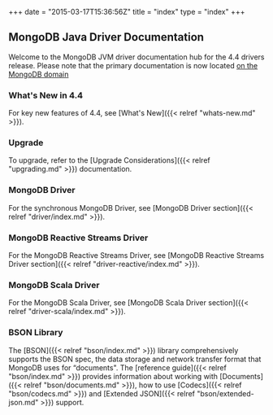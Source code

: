 +++
date = "2015-03-17T15:36:56Z"
title = "index"
type = "index"
+++

## MongoDB Java Driver Documentation

Welcome to the MongoDB JVM driver documentation hub for the 4.4 drivers release. Please note that the primary documentation is now located [on the MongoDB domain](https://docs.mongodb.com/drivers/java/sync/current/)

### What's New in 4.4

For key new features of 4.4, see [What's New]({{< relref "whats-new.md" >}}).

### Upgrade

To upgrade, refer to the [Upgrade Considerations]({{< relref "upgrading.md" >}}) documentation.

### MongoDB Driver

For the synchronous MongoDB Driver, see [MongoDB Driver section]({{< relref "driver/index.md" >}}).

### MongoDB Reactive Streams Driver

For the MongoDB Reactive Streams Driver, see [MongoDB Reactive Streams Driver section]({{< relref "driver-reactive/index.md" >}}).

### MongoDB Scala Driver

For the MongoDB Scala Driver, see [MongoDB Scala Driver section]({{< relref "driver-scala/index.md" >}}).

### BSON Library

The [BSON]({{< relref "bson/index.md" >}}) library comprehensively supports the BSON spec, the data storage and network transfer format that MongoDB uses for
“documents".  The [reference guide]({{< relref "bson/index.md" >}}) provides information about working with [Documents]({{< relref "bson/documents.md" >}}),
how to use [Codecs]({{< relref "bson/codecs.md" >}}) and [Extended JSON]({{< relref "bson/extended-json.md" >}}) support.
